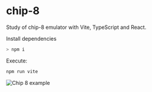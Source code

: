 # chip-8
Study of chip-8 emulator with Vite, TypeScript and React.

Install dependencies
```bash
> npm i
```

Execute: 
```bash
npm run vite
```

![Chip 8 example](https://i.gyazo.com/10d6eb0aceb3840e1efa9e08710d3039.png)
